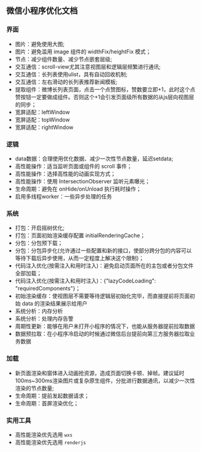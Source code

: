 ## 微信小程序优化文档


### 界面
- 图片：避免使用大图;
- 图片：避免滥用 image 组件的 widthFix/heightFix 模式；
- 节点：减少组件数量、减少节点嵌套层级;
- 交互通信：scroll-view尤其注意视图层和逻辑层频繁进行通讯;
- 交互通信：长列表使用ulist，具有自动回收机制;
- 交互通信：左右滑动的长列表推荐新闻模板;
- 提取组件：微博长列表页面，点击一个点赞图标，赞数要立即+1，此时这个点赞按钮一定要做成组件。否则这个+1会引发页面级所有数据的从js层向视图层的同步；
- 宽屏适配：leftWindow
- 宽屏适配：topWindow
- 宽屏适配：rightWindow


### 逻辑
- data数据：合理使用优化数据、减少一次性节点数量，延迟setdata;
- 高性能操作：适当监听页面或组件的 scroll 事件；
- 高性能操作：选择高性能的动画实现方式；
- 高性能操作：使用 IntersectionObserver 监听元素曝光；
- 生命周期：避免在 onHide/onUnload 执行耗时操作；
- 启用多线程worker：一些异步处理的任务


### 系统
- 打包：开启摇树优化;
- 打包：页面初始渲染缓存配置 initialRenderingCache；
- 分包：分包预下载；
- 分包：分包异步化(允许通过一些配置和新的接口，使部分跨分包的内容可以等待下载后异步使用，从而一定程度上解决这个限制)；
- 代码注入优化(按需注入和用时注入)：避免启动页面所在的主包或者分包文件全部加载；
- 代码注入优化(按需注入和用时注入)：{"lazyCodeLoading": "requiredComponents"}；
- 初始渲染缓存：使视图层不需要等待逻辑层初始化完毕，而直接提前将页面初始 data 的渲染结果展示给用户
- 系统分析：内存分析
- 系统分析：处理内存告警
- 周期性更新：能够在用户未打开小程序的情况下，也能从服务器提前拉取数据
- 数据预拉取：在小程序冷启动的时候通过微信后台提前向第三方服务器拉取业务数据


### 加载
- 新页面渲染和窗体进入动画抢资源，造成页面切换卡顿、掉帧。建议延时100ms~300ms渲染图片或复杂原生组件，分批进行数据通讯，以减少一次性渲染的节点数量;
- 生命周期：提前发起数据请求；
- 生命周期：首屏渲染优化；


### 实用工具
- 高性能渲染优先选用 `wxs`
- 高性能渲染优先选用 `renderjs`

